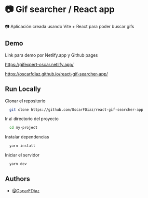 # 📷 Gif searcher / React app

📷 Aplicación creada usando Vite + React para poder buscar gifs

## Demo

Link para demo por Netlify.app y Github pages

https://gifexpert-oscar.netlify.app/

https://oscarfdiaz.github.io/react-gif-searcher-app/

## Run Locally

Clonar el repositorio

```bash
  git clone https://github.com/OscarFDiaz/react-gif-searcher-app
```

Ir al directorio del proyecto

```bash
  cd my-project
```

Instalar dependencias

```bash
  yarn install
```

Iniciar el servidor

```bash
  yarn dev
```

## Authors

- [@OscarFDiaz](https://github.com/OscarFDiaz)
